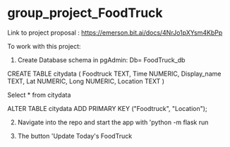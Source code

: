 # group_project_FoodTruck
Link to project proposal : https://emerson.bit.ai/docs/4NrJo1pXYsm4KbPp


To work with this project: 
1. Create Database schema in pgAdmin: 
    Db= FoodTruck_db
    
 CREATE TABLE citydata
(
    Foodtruck TEXT,
    Time NUMERIC,
    Display_name TEXT,
    Lat NUMERIC,
    Long NUMERIC,
    Location TEXT
)

Select * from citydata

ALTER TABLE citydata ADD PRIMARY KEY ("Foodtruck", "Location");

2. Navigate into the repo and start the app with 'python -m flask run

3. The button 'Update Today's FoodTruck